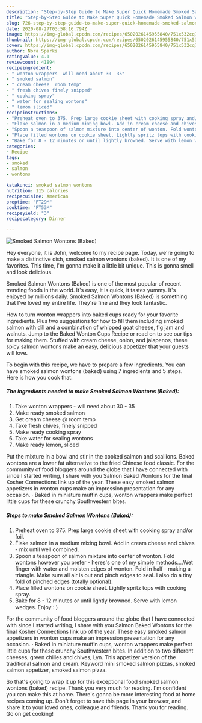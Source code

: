 ```yaml
---
description: "Step-by-Step Guide to Make Super Quick Homemade Smoked Salmon Wontons (Baked)"
title: "Step-by-Step Guide to Make Super Quick Homemade Smoked Salmon Wontons (Baked)"
slug: 726-step-by-step-guide-to-make-super-quick-homemade-smoked-salmon-wontons-baked
date: 2020-08-27T03:58:16.794Z
image: https://img-global.cpcdn.com/recipes/6502026145955840/751x532cq70/smoked-salmon-wontons-baked-recipe-main-photo.jpg
thumbnail: https://img-global.cpcdn.com/recipes/6502026145955840/751x532cq70/smoked-salmon-wontons-baked-recipe-main-photo.jpg
cover: https://img-global.cpcdn.com/recipes/6502026145955840/751x532cq70/smoked-salmon-wontons-baked-recipe-main-photo.jpg
author: Nora Sparks
ratingvalue: 4.1
reviewcount: 41894
recipeingredient:
- " wonton wrappers  will need about 30  35"
- " smoked salmon"
- " cream cheese  room temp"
- " fresh chives finely snipped"
- " cooking spray"
- " water for sealing wontons"
- " lemon sliced"
recipeinstructions:
- "Preheat oven to 375. Prep large cookie sheet with cooking spray and/or foil."
- "Flake salmon in a medium mixing bowl. Add in cream cheese and chives - mix until well combined."
- "Spoon a teaspoon of salmon mixture into center of wonton. Fold wontons however you prefer - heres&#39;s one of my simple methods....Wet finger with water and moisten edges of wonton. Fold in half - making a triangle. Make sure all air is out and pinch edges to seal. I also do a tiny fold of pinched edges (totally optional)."
- "Place filled wontons on cookie sheet. Lightly spritz tops with cooking spray."
- "Bake for 8 - 12 minutes or until lightly browned. Serve with lemon wedges. Enjoy : )"
categories:
- Recipe
tags:
- smoked
- salmon
- wontons

katakunci: smoked salmon wontons 
nutrition: 115 calories
recipecuisine: American
preptime: "PT29M"
cooktime: "PT53M"
recipeyield: "3"
recipecategory: Dinner

---
```



![Smoked Salmon Wontons (Baked)](https://img-global.cpcdn.com/recipes/6502026145955840/751x532cq70/smoked-salmon-wontons-baked-recipe-main-photo.jpg)

Hey everyone, it is John, welcome to my recipe page. Today, we're going to make a distinctive dish, smoked salmon wontons (baked). It is one of my favorites. This time, I'm gonna make it a little bit unique. This is gonna smell and look delicious.

Smoked Salmon Wontons (Baked) is one of the most popular of recent trending foods in the world. It's easy, it is quick, it tastes yummy. It's enjoyed by millions daily. Smoked Salmon Wontons (Baked) is something that I've loved my entire life. They're fine and they look fantastic.

How to turn wonton wrappers into baked cups ready for your favorite ingredients. Plus two suggestions for how to fill them including smoked salmon with dill and a combination of whipped goat cheese, fig jam and walnuts. Jump to the Baked Wonton Cups Recipe or read on to see our tips for making them. Stuffed with cream cheese, onion, and jalapenos, these spicy salmon wontons make an easy, delicious appetizer that your guests will love.


To begin with this recipe, we have to prepare a few ingredients. You can have smoked salmon wontons (baked) using 7 ingredients and 5 steps. Here is how you cook that.

<!--inarticleads1-->

##### The ingredients needed to make Smoked Salmon Wontons (Baked):

1. Take  wonton wrappers - will need about 30 - 35
1. Make ready  smoked salmon
1. Get  cream cheese @ room temp
1. Take  fresh chives, finely snipped
1. Make ready  cooking spray
1. Take  water for sealing wontons
1. Make ready  lemon, sliced


Put the mixture in a bowl and stir in the cooked salmon and scallions. Baked wontons are a lower fat alternative to the fried Chinese food classic. For the community of food bloggers around the globe that I have connected with since I started writing, I share with you Salmon Baked Wontons for the final Kosher Connections link up of the year. These easy smoked salmon appetizers in wonton cups make an impression presentation for any occasion. · Baked in miniature muffin cups, wonton wrappers make perfect little cups for these crunchy Southwestern bites. 

<!--inarticleads2-->

##### Steps to make Smoked Salmon Wontons (Baked):

1. Preheat oven to 375. Prep large cookie sheet with cooking spray and/or foil.
1. Flake salmon in a medium mixing bowl. Add in cream cheese and chives - mix until well combined.
1. Spoon a teaspoon of salmon mixture into center of wonton. Fold wontons however you prefer - heres&#39;s one of my simple methods....Wet finger with water and moisten edges of wonton. Fold in half - making a triangle. Make sure all air is out and pinch edges to seal. I also do a tiny fold of pinched edges (totally optional).
1. Place filled wontons on cookie sheet. Lightly spritz tops with cooking spray.
1. Bake for 8 - 12 minutes or until lightly browned. Serve with lemon wedges. Enjoy : )


For the community of food bloggers around the globe that I have connected with since I started writing, I share with you Salmon Baked Wontons for the final Kosher Connections link up of the year. These easy smoked salmon appetizers in wonton cups make an impression presentation for any occasion. · Baked in miniature muffin cups, wonton wrappers make perfect little cups for these crunchy Southwestern bites. In addition to two different cheeses, green chilies and chives, Lyn. This appetizer version of the traditional salmon and cream. Keyword mini smoked salmon pizzas, smoked salmon appetizer, smoked salmon pizza. 

So that's going to wrap it up for this exceptional food smoked salmon wontons (baked) recipe. Thank you very much for reading. I'm confident you can make this at home. There's gonna be more interesting food at home recipes coming up. Don't forget to save this page in your browser, and share it to your loved ones, colleague and friends. Thank you for reading. Go on get cooking!
